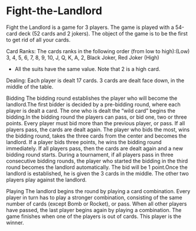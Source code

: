 # Fight-the-Landlord
Fight the Landlord is a game for 3 players. The game is played with a 54-card deck (52 cards and 2 jokers). The object of the game is to be the first to get rid of all your cards.

Card Ranks:
The cards ranks in the following order (from low to high):(Low) 3, 4, 5, 6, 7, 8, 9, 10, J, Q, K, A, 2, Black Joker, Red Joker (High) 
* All the suits have the same value. Note that 2 is a high card.

Dealing:
Each player is dealt 17 cards. 3 cards are dealt face down, in the middle of the table.

Bidding
The bidding round establishes the player who will become the landlord.The first bidder is decided by a pre-bidding round, where each player is dealt a card. The one who is dealt the “wild card” begins the bidding.In the bidding round the players can pass, or bid one, two or three points. Every player must bid more than the previous player, or pass. If all players pass, the cards are dealt again. The player who bids the most, wins the bidding round, takes the three cards from the center and becomes the landlord. If a player bids three points, he wins the bidding round immediately. If all players pass, then the cards are dealt again and a new bidding round starts.
During a tournament, if all players pass in three consecutive bidding rounds, the player who started the bidding in the third round becomes the landlord automatically. The bid will be 1 point.Once the landlord is established, he is given the 3 cards in the middle. The other two players play against the landlord.

Playing
The landlord begins the round by playing a card combination. Every player in turn has to play a stronger combination, consisting of the same number of cards (except Bomb or Rocket), or pass. When all other players have passed, the last player begins again by playing a combination. The game finishes when one of the players is out of cards. This player is the winner.
